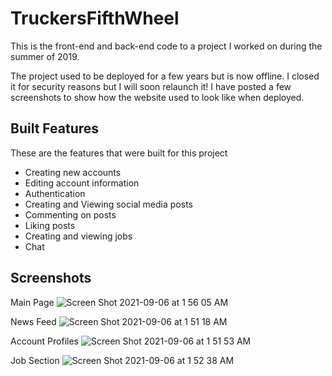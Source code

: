 # TruckersFifthWheel

This is the front-end and back-end code to a project I worked on during the summer of 2019. 

The project used to be deployed for a few years but is now offline. I closed it for security reasons but I will soon relaunch it! I have posted a few screenshots to show how the website used to look like when deployed.

## Built Features

These are the features that were built for this project

* Creating new accounts
* Editing account information
* Authentication
* Creating and Viewing social media posts
* Commenting on posts
* Liking posts
* Creating and viewing jobs
* Chat

## Screenshots

Main Page
![Screen Shot 2021-09-06 at 1 56 05 AM](https://user-images.githubusercontent.com/46658013/132167550-7c883e87-2d08-4562-a0ca-f95db37149f3.png)

News Feed
![Screen Shot 2021-09-06 at 1 51 18 AM](https://user-images.githubusercontent.com/46658013/132167136-8cf78fcb-3ef0-4e85-8708-32b9270849bb.png)

Account Profiles
![Screen Shot 2021-09-06 at 1 51 53 AM](https://user-images.githubusercontent.com/46658013/132167190-c815e888-4c3c-469f-855e-38b5b1cb30a4.png)

Job Section
![Screen Shot 2021-09-06 at 1 52 38 AM](https://user-images.githubusercontent.com/46658013/132167235-693422e7-e90f-4e3f-bd60-c2fa517aa230.png)


